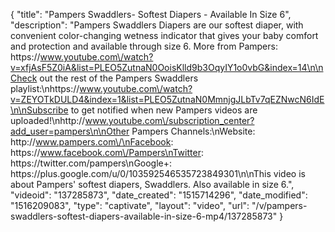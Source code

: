 {
    "title": "Pampers Swaddlers- Softest Diapers - Available In Size 6",
    "description": "Pampers Swaddlers Diapers are our softest diaper, with convenient color-changing wetness indicator that gives your baby comfort and protection and available through size 6. More from Pampers: https:\/\/www.youtube.com\/watch?v=xfjAsF5Z0iA&list=PLEO5ZutnaN0OoisKlld9b3OqyIY1o0vbG&index=14\n\nCheck out the rest of the Pampers Swaddlers playlist:\nhttps:\/\/www.youtube.com\/watch?v=ZEYOTkDULD4&index=1&list=PLEO5ZutnaN0MmnjgJLbTv7qEZNwcN6IdE\n\nSubscribe to get notified when new Pampers videos are uploaded!\nhttp:\/\/www.youtube.com\/subscription_center?add_user=pampers\n\nOther Pampers Channels:\nWebsite: http:\/\/www.pampers.com\/\nFacebook: https:\/\/www.facebook.com\/Pampers\nTwitter: https:\/\/twitter.com\/pampers\nGoogle+: https:\/\/plus.google.com\/u\/0\/103592546535723849301\n\nThis video is about Pampers' softest diapers, Swaddlers. Also available in size 6.",
    "videoid": "137285873",
    "date_created": "1515714296",
    "date_modified": "1516209083",
    "type": "captivate",
    "layout": "video",
    "url": "\/v\/pampers-swaddlers-softest-diapers-available-in-size-6-mp4\/137285873"
}